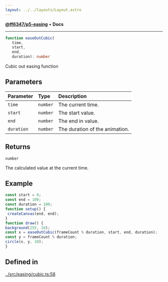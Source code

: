 ```yaml
---
layout: ../../layouts/Layout.astro
---
```


[**@ff6347/p5-easing**](README.md) • **Docs**

***

```ts
function easeOutCubic(
   time, 
   start, 
   end, 
   duration): number
```

Cubic out easing function

## Parameters

| Parameter | Type | Description |
| :------ | :------ | :------ |
| `time` | `number` | The current time. |
| `start` | `number` | The start value. |
| `end` | `number` | The end in value. |
| `duration` | `number` | The duration of the animation. |

## Returns

`number`

The calculated value at the current time.

## Example

```ts
const start = 0;
const end = 100;
const duration = 100;
function setup() {
 createCanvas(end, end);
}
function draw() {
background(255, 10);
const x = easeOutCubic(frameCount % duration, start, end, duration);
const y = frameCount % duration;
circle(x, y, 10);
}
```

## Defined in

[../src/easing/cubic.ts:58](https://github.com/ff6347/p5-easing/blob/226687d365587d73a12ac8d460667a1a198c05c5/src/easing/cubic.ts#L58)
